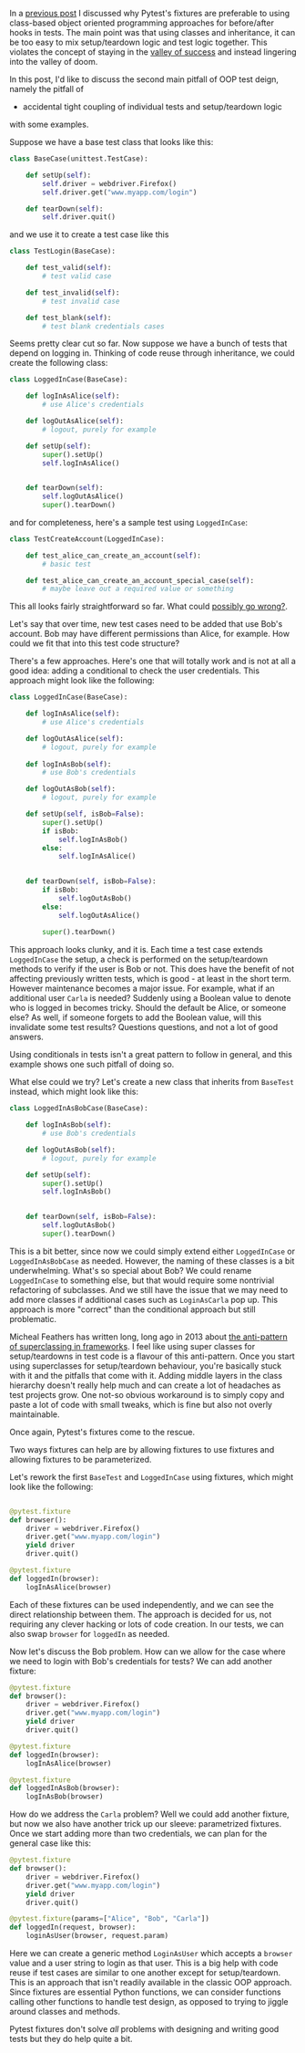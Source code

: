 In a [previous post](https://simplythetest.tumblr.com/post/640676369255268352/fixtures-over-classes-why-using-pytest-fixtures) I discussed why Pytest's fixtures are preferable to using class-based object oriented programming approaches for before/after hooks in tests. The main point was that using classes and inheritance, it can be too easy to mix setup/teardown logic and test logic together. This violates the concept of staying in the [valley of success](https://titusfortner.com/2020/09/08/valley-of-success.html) and instead lingering into the valley of doom.

In this post, I'd like to discuss the second main pitfall of OOP test deign, namely the pitfall of

- accidental tight coupling of individual tests and setup/teardown logic

with some examples. 

Suppose we have a base test class that looks like this:

```python
class BaseCase(unittest.TestCase):

    def setUp(self):
        self.driver = webdriver.Firefox()
        self.driver.get("www.myapp.com/login")

    def tearDown(self):
        self.driver.quit()

```

and we use it to create a test case like this

```python
class TestLogin(BaseCase):

    def test_valid(self):
        # test valid case

    def test_invalid(self):
        # test invalid case

    def test_blank(self):
        # test blank credentials cases

```

Seems pretty clear cut so far. Now suppose we have a bunch of tests that depend on logging in. Thinking of code reuse through inheritance, we could create the following class:

```python
class LoggedInCase(BaseCase):

    def logInAsAlice(self):
        # use Alice's credentials

    def logOutAsAlice(self):
        # logout, purely for example

    def setUp(self):
        super().setUp()
        self.logInAsAlice()
        

    def tearDown(self):
        self.logOutAsAlice()
        super().tearDown()

```

and for completeness, here's a sample test using `LoggedInCase`:

```python
class TestCreateAccount(LoggedInCase):

    def test_alice_can_create_an_account(self):
        # basic test

    def test_alice_can_create_an_account_special_case(self):
        # maybe leave out a required value or something

```

This all looks fairly straightforward so far. What could [possibly go wrong?](https://www.youtube.com/watch?v=7trn91xkJ0w).

Let's say that over time, new test cases need to be added that use Bob's account. Bob may have different permissions than Alice, for example. How could we fit that into this test code structure?

There's a few approaches. Here's one that will totally work and is not at all a good idea: adding a conditional to check the user credentials. This approach might look like the following:

```python
class LoggedInCase(BaseCase):

    def logInAsAlice(self):
        # use Alice's credentials

    def logOutAsAlice(self):
        # logout, purely for example
    
    def logInAsBob(self):
        # use Bob's credentials

    def logOutAsBob(self):
        # logout, purely for example

    def setUp(self, isBob=False):
        super().setUp()
        if isBob:
            self.logInAsBob()
        else:
            self.logInAsAlice()
        

    def tearDown(self, isBob=False):
        if isBob:
            self.logOutAsBob()
        else:
            self.logOutAsAlice()
        
        super().tearDown()

```

This approach looks clunky, and it is. Each time a test case extends `LoggedInCase` the setup, a check is performed on the setup/teardown methods to verify if the user is Bob or not. This does have the benefit of not affecting previously written tests, which is good - at least in the short term. However maintenance becomes a major issue. For example, what if an additional user `Carla` is needed? Suddenly using a Boolean value to denote who is logged in becomes tricky. Should the default be Alice, or someone else? As well, if someone forgets to add the Boolean value, will this invalidate some test results? Questions questions, and not a lot of good answers. 

Using conditionals in tests isn't a great pattern to follow in general, and this example shows one such pitfall of doing so.

What else could we try? Let's create a new class that inherits from `BaseTest` instead, which might look like this:

```python
class LoggedInAsBobCase(BaseCase):

    def logInAsBob(self):
        # use Bob's credentials

    def logOutAsBob(self):
        # logout, purely for example

    def setUp(self):
        super().setUp()
        self.logInAsBob()
        

    def tearDown(self, isBob=False):
        self.logOutAsBob()
        super().tearDown()

```

This is a bit better, since now we could simply extend either `LoggedInCase` or `LoggedInAsBobCase` as needed. However, the naming of these classes is a bit underwhelming. What's so special about Bob? We could rename `LoggedInCase` to something else, but that would require some nontrivial refactoring of subclasses. And we still have the issue that we may need to add more classes if additional cases such as `LoginAsCarla` pop up. This approach is more "correct" than the conditional approach but still problematic.

Micheal Feathers has written long, long ago in 2013 about [the anti-pattern of superclassing in frameworks](https://michaelfeathers.typepad.com/michael_feathers_blog/2013/01/the-framework-superclass-anti-pattern.html). I feel like using super classes for setup/teardowns in test code is a flavour of this anti-pattern. Once you start using superclasses for setup/teardown behaviour, you're basically stuck with it and the pitfalls that come with it. Adding middle layers in the class hierarchy doesn't really help much and can create a lot of headaches as test projects grow. One not-so obvious workaround is to simply copy and paste a lot of code with small tweaks, which is fine but also not overly maintainable. 

Once again, Pytest's fixtures come to the rescue. 

Two ways fixtures can help are by allowing fixtures to use fixtures and allowing fixtures to be parameterized. 

Let's rework the first `BaseTest` and `LoggedInCase` using fixtures, which might look like the following:

```python

@pytest.fixture
def browser():
    driver = webdriver.Firefox()
    driver.get("www.myapp.com/login")
    yield driver
    driver.quit()

@pytest.fixture
def loggedIn(browser):
    logInAsAlice(browser)

```

Each of these fixtures can be used independently, and we can see the direct relationship between them. The approach is decided for us, not requiring any clever hacking or lots of code creation. In our tests, we can also swap `browser` for `loggedIn` as needed.

Now let's discuss the Bob problem. How can we allow for the case where we need to login with Bob's credentials for tests? We can add another fixture:

```python
@pytest.fixture
def browser():
    driver = webdriver.Firefox()
    driver.get("www.myapp.com/login")
    yield driver
    driver.quit()

@pytest.fixture
def loggedIn(browser):
    logInAsAlice(browser)

@pytest.fixture
def loggedInAsBob(browser):
    logInAsBob(browser)

```

How do we address the `Carla` problem? Well we could add another fixture, but now we also have another trick up our sleeve: parametrized fixtures. Once we start adding more than two credentials, we can plan for the general case like this:

```python
@pytest.fixture
def browser():
    driver = webdriver.Firefox()
    driver.get("www.myapp.com/login")
    yield driver
    driver.quit()

@pytest.fixture(params=["Alice", "Bob", "Carla"])
def loggedIn(request, browser):
    loginAsUser(browser, request.param)
```

Here we can create a generic method `LoginAsUser` which accepts a `browser` value and a user string to login as that user. This is a big help with code reuse if test cases are similar to one another except for setup/teardown. This is an approach that isn't readily available in the classic OOP approach. Since fixtures are essential Python functions, we can consider functions calling other functions to handle test design, as opposed to trying to jiggle around classes and methods.

Pytest fixtures don't solve _all_ problems with designing and writing good tests but they do help quite a bit.
